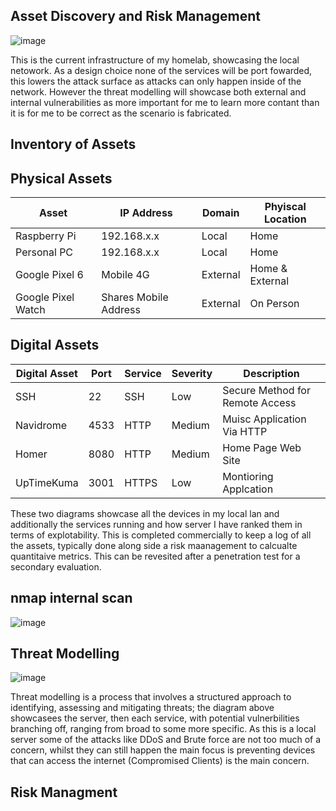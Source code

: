 ## Asset Discovery and Risk Management

![image](https://github.com/ItWozNotMe/itwoznotme.github.io/assets/74746341/1973298e-cf77-49e9-b59f-eb45743c41b9)

This is the current infrastructure of my homelab, showcasing the local netowork. As a design choice none of the services will be port fowarded, this lowers the attack surface as attacks can only happen inside of the network. However the threat modelling will showcase both external and internal vulnerabilities as more important for me to learn more contant than it is for me to be correct as the scenario is fabricated.

## Inventory of Assets

<h2 > Physical Assets </h2>

| Asset              | IP Address | Domain | Phyiscal Location |
|--------------------|------------|--------|-------------------|
| Raspberry Pi       |192.168.x.x | Local  | Home              |
| Personal PC        |192.168.x.x | Local  | Home              |
| Google Pixel 6     | Mobile 4G  |External| Home & External   |
| Google Pixel Watch |Shares Mobile Address | External | On Person |

<h2> Digital Assets </h2>

| Digital Asset | Port | Service | Severity | Description |
|---------------|------|---------|----------| ------------|
| SSH           | 22   | SSH     | Low      | Secure Method for Remote Access |
| Navidrome     | 4533 | HTTP    | Medium   | Muisc Application Via HTTP      |
| Homer         | 8080 | HTTP    | Medium   | Home Page Web Site              |
| UpTimeKuma    | 3001 | HTTPS   | Low      | Montioring Applcation           |

These two diagrams showcase all the devices in my local lan and additionally the services running and how server I have ranked them in terms of explotability. This is completed commercially to keep a log of all the assets, typically done along side a risk maanagement to calcualte quantitaive metrics. This can be revesited after a penetration test for a secondary evaluation.

<h2> nmap internal scan </h2>

![image](https://github.com/ItWozNotMe/itwoznotme.github.io/assets/74746341/c006f73e-f316-4fa9-b816-039050082761)

## Threat Modelling

![image](https://github.com/ItWozNotMe/itwoznotme.github.io/assets/74746341/2a840a70-c4f2-4c26-9c0e-0d839a8313cc)

Threat modelling is a process that involves a structured approach to identifying, assessing and mitigating threats; the diagram above showcasees the server, then each service, with potential vulnerbilities branching off, ranging from broad to some more specific. As this is a local server some of the attacks like DDoS and Brute force are not too much of a concern, whilst they can still happen the main focus is preventing devices that can access the internet (Compromised Clients) is the main concern.

## Risk Managment

